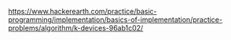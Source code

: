 https://www.hackerearth.com/practice/basic-programming/implementation/basics-of-implementation/practice-problems/algorithm/k-devices-96ab1c02/
